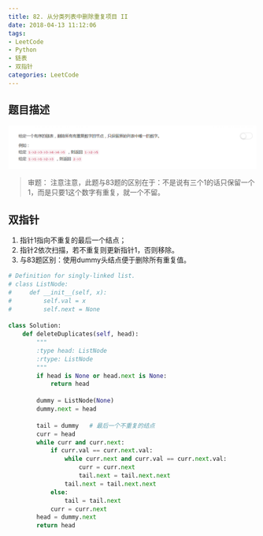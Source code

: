 ```yaml
---
title: 82. 从分类列表中删除重复项目 II
date: 2018-04-13 11:12:06
tags:
- LeetCode
- Python
- 链表
- 双指针
categories: LeetCode
---
```


## 题目描述
![problem](images/82.png)

<!-- more -->

>审题：
注意注意，此题与83题的区别在于：不是说有三个1的话只保留一个1，而是只要1这个数字有重复，就一个不留。

## 双指针
1. 指针1指向不重复的最后一个结点；
2. 指针2依次扫描，若不重复则更新指针1，否则移除。
3. 与83题区别：使用dummy头结点便于删除所有重复值。
```python
# Definition for singly-linked list.
# class ListNode:
#     def __init__(self, x):
#         self.val = x
#         self.next = None

class Solution:
    def deleteDuplicates(self, head):
        """
        :type head: ListNode
        :rtype: ListNode
        """
        if head is None or head.next is None:
            return head

        dummy = ListNode(None)
        dummy.next = head

        tail = dummy   # 最后一个不重复的结点
        curr = head
        while curr and curr.next:
            if curr.val == curr.next.val:
                while curr.next and curr.val == curr.next.val:
                    curr = curr.next
                    tail.next = tail.next.next
                tail.next = tail.next.next
            else:
                tail = tail.next
            curr = curr.next
        head = dummy.next
        return head
```
